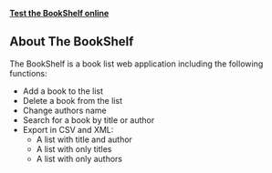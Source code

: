 **[Test the BookShelf online](http://the-bookshelf-lm4649.herokuapp.com/)**

## About The BookShelf

The BookShelf is a book list web application including the following functions:

- Add a book to the list
- Delete a book from the list
- Change authors name
- Search for a book by title or author
- Export in CSV and XML:
  - A list with title and author
  - A list with only titles
  - A list with only authors
  
  
 

